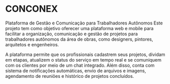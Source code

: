 # CONCONEX

Plataforma de Gestão e Comunicação para Trabalhadores Autônomos
Este projeto tem como objetivo oferecer uma plataforma web e mobile para facilitar a organização, comunicação e gestão de projetos para trabalhadores autônomos da área de obras, como designers, pintores, arquitetos e engenheiros.

A plataforma permite que os profissionais cadastrem seus projetos, dividam em etapas, atualizem o status do serviço em tempo real e se comuniquem com os clientes por meio de um chat integrado. Além disso, conta com sistema de notificações automáticas, envio de arquivos e imagens, agendamento de reuniões e histórico de projetos concluídos.
